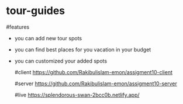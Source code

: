 # tour-guides

#features
* you can add new tour spots
* you can find best places for you vacation in your  budget
* you can customized your added spots

  #client
  https://github.com/Rakibulislam-emon/assigment10-client

  #server
  https://github.com/Rakibulislam-emon/assigment10-server

  #live
  https://splendorous-swan-2bcc0b.netlify.app/
